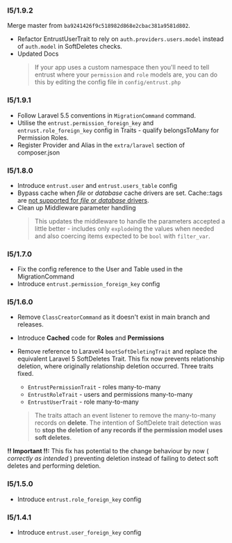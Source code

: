 ### l5/1.9.2
Merge master from `ba9241426f9c518982d868e2cbac381a9581d802`.

- Refactor EntrustUserTrait to rely on `auth.providers.users.model` instead of `auth.model` in SoftDeletes checks.
- Updated Docs
    > If your app uses a custom namespace then you'll need to tell entrust where your `permission` and `role` models are, you can do this by editing the config file in `config/entrust.php`

### l5/1.9.1

- Follow Laravel 5.5 conventions in `MigrationCommand` command.
- Utilise the `entrust.permission_foreign_key` and `entrust.role_foreign_key` config in Traits - qualify belongsToMany for Permission Roles.
- Register Provider and Alias in the `extra/laravel` section of composer.json

### l5/1.8.0

- Introduce `entrust.user` and `entrust.users_table` config
- Bypass cache when _file_ or _database_ cache drivers are set. Cache::tags are [not supported for _file_ or _database_ drivers](https://laravel.com/docs/5.5/cache#cache-tags).
- Clean up Middleware parameter handling
    > This updates the middleware to handle the parameters accepted a little better - includes only `explode`ing the values
    when needed and also coercing items expected to be `bool` with `filter_var`.

### l5/1.7.0

- Fix the config reference to the User and Table used in the MigrationCommand
- Introduce `entrust.permission_foreign_key` config

### l5/1.6.0

- Remove `ClassCreatorCommand` as it doesn't exist in main branch and releases.
- Introduce **Cached** code for **Roles** and **Permissions**

- Remove reference to Laravel4 `bootSoftDeletingTrait` and replace the equivalent Laravel 5 SoftDeletes Trait.
  This fix now prevents relationship deletion, where originally relationship deletion occurred. Three traits fixed.

    - `EntrustPermissionTrait` - roles many-to-many
    - `EntrustRoleTrait` - users and permissions many-to-many
    - `EntrustUserTrait` - role many-to-many

    > The traits attach an event listener to remove the many-to-many records on __delete__.
    The intention of SoftDelete trait detection was to __stop the deletion of any records if the permission model uses soft deletes__.

__!! Important !!:__ This fix has potential to the change behaviour by now ( _correctly as intended_ ) preventing deletion 
instead of failing to detect soft deletes and performing deletion.

### l5/1.5.0

- Introduce `entrust.role_foreign_key` config

### l5/1.4.1

- Introduce `entrust.user_foreign_key` config 
